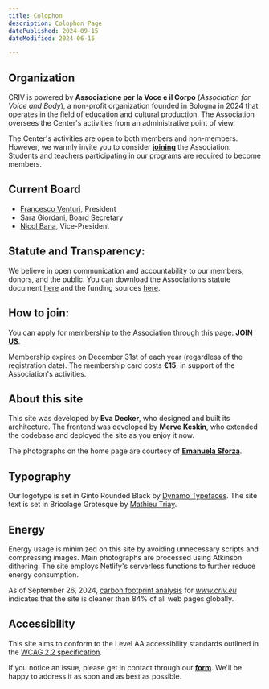 ```yaml
---
title: Colophon
description: Colophon Page
datePublished: 2024-09-15
dateModified: 2024-06-15

---
```

    

## Organization

CRIV is powered by **Associazione per la Voce e il Corpo** (*Association for Voice and Body*), a non-profit organization founded in Bologna in 2024 that operates in the field of education and cultural production. The Association oversees the Center's activities from an administrative point of view.

The Center's activities are open to both members and non-members. However, we warmly invite you to consider [**joining**](join) the Association. Students and teachers participating in our programs are required to become members.

## Current Board
- [Francesco Venturi](people/#francesco-venturi), President
- [Sara Giordani](people/#sara-giordani), Board Secretary
- [Nicol Bana](people/#nicol-bana), Vice-President

## Statute and Transparency:

We believe in open communication and accountability to our members, donors, and the public. You can download the Association’s statute document [here](#) and the funding sources [here](#).

## How to join:

You can apply for membership to the Association through this page: [**JOIN US**](join).

Membership expires on December 31st of each year (regardless of the registration date). The membership card costs **€15**, in support of the Association's activities.

## About this site

This site was developed by **Eva Decker**, who designed and built its architecture. The frontend was developed by **Merve Keskin**, who extended the codebase and deployed the site as you enjoy it now.

The photographs on the home page are courtesy of [**Emanuela Sforza**](people/#emanuela-sforza).

## Typography

Our logotype is set in Ginto Rounded Black by [Dynamo Typefaces](https://abcdinamo.com). The site text is set in Bricolage Grotesque by [Mathieu Triay](https://fonts.google.com/?query=Mathieu+Triay).

## Energy

Energy usage is minimized on this site by avoiding unnecessary scripts and compressing images. Main photographs are processed using Atkinson dithering. The site employs Netlify's serverless functions to further reduce energy consumption.

As of September 26, 2024, [carbon footprint analysis](https://www.websitecarbon.com/website/criv-eu/) for *www.criv.eu* indicates that the site is cleaner than 84% of all web pages globally.  

## Accessibility

This site aims to conform to the Level AA accessibility standards outlined in the [WCAG 2.2 specification](https://www.w3.org/TR/WCAG22/).

If you notice an issue, please get in contact through our [**form**](/contact). We'll be happy to address it as soon and as best as possible.


